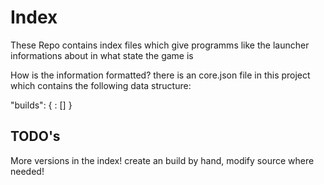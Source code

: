 # Index
These Repo contains index files which give programms like the launcher informations about in what state the game is

How is the information formatted?
there is an core.json file in this project which contains the following data structure:

"builds": {
    <name as the target build to>: \[<build names list as found in the builds-folder>]
}

TODO's
-
More versions in the index! create an build by hand, modify source where needed!